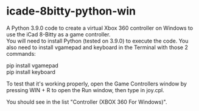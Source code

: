 # icade-8bitty-python-win
A Python 3.9.0 code to create a virtual Xbox 360 controller on Windows to use the iCad 8-Bitty as a game controller.
<br>
You will need to install Python (tested on 3.9.0) to execute the code. You also need to install vgamepad and keyboard in the Terminal with those 2 commands:

pip install vgamepad<br>
pip install keyboard

To test that it's working properly, open the Game Controllers window by pressing WIN + R to open the Run window, then type in joy.cpl.

You should see in the list "Controller (XBOX 360 For Windows)".
